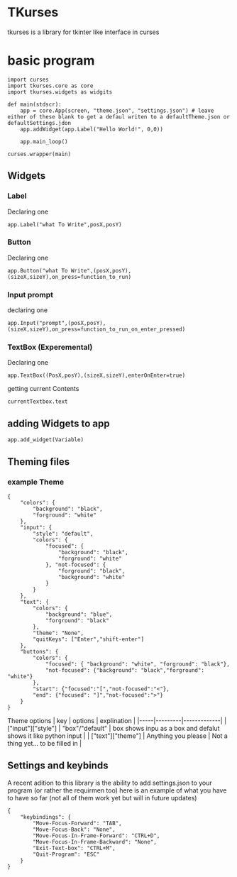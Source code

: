 # TKurses

tkurses is a library for tkinter like interface in curses

# basic program

```
import curses
import tkurses.core as core
import tkurses.widgets as widgits

def main(stdscr):
    app = core.App(screen, "theme.json", "settings.json") # leave either of these blank to get a defaul writen to a defaultTheme.json or defaultSettings.jdon
    app.addWidget(app.Label("Hello World!", 0,0))

    app.main_loop()

curses.wrapper(main)
```

## Widgets

### Label

Declaring one

```
app.Label("what To Write",posX,posY)
```

### Button

Declaring one

```
app.Button("what To Write",(posX,posY),(sizeX,sizeY),on_press=function_to_run)
```

### Input prompt

declaring one

```
app.Input("prompt",(posX,posY),(sizeX,sizeY),on_press=function_to_run_on_enter_pressed)

```

### TextBox (Experemental)

Declaring one

```
app.TextBox((PosX,posY),(sizeX,sizeY),enterOnEnter=true)
```

getting current Contents

```
currentTextbox.text
```

## adding Widgets to app

```
app.add_widget(Variable)
```

## Theming files

### example Theme

```
{
    "colors": {
        "background": "black",
        "forground": "white"
    },
    "input": {
        "style": "default",
        "colors": {
            "focused": {
                "background": "black",
                "forground": "white"
            }, "not-focused": {
                "forground": "black",
                "background": "white"
            }
        }
    },
    "text": {
        "colors": {
            "background": "blue",
            "forground": "black"
        },
        "theme": "None",
        "quitKeys": ["Enter","shift-enter"]
    },
    "buttons": {
        "colors": {
            "focused": { "background": "white", "forground": "black"},
            "not-focused": {"background": "black","forground": "white"}
        },
        "start": {"focused":"[","not-focused":"<"},
        "end": {"focused": "]","not-focused":">"}
    }
}
```

Theme options
| key | options | explination |
|-----|---------|-------------|
| ["input"]["style"] | "box"/"default" | box shows inpu as a box and defalut shows it like python input |
| ["text"]["theme"] | Anything you please | Not a thing yet... to be filled in |

## Settings and keybinds

A recent adition to this library is the ability to add settings.json to your program (or rather the requirmen too)
here is an example of what you have to have so far (not all of them work yet but will in future updates)

```
{
    "keybindings": {
        "Move-Focus-Forward": "TAB",
        "Move-Focus-Back": "None",
        "Move-Focus-In-Frame-Forward": "CTRL+D",
        "Move-Focus-In-Frame-Backward": "None",
        "Exit-Text-box": "CTRL+M",
        "Quit-Program": "ESC"
    }
}
```
